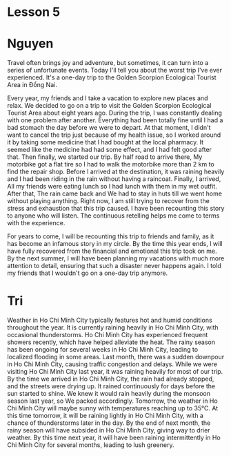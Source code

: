 # Lesson 5
# Nguyen
Travel often brings joy and adventure, but sometimes, it can turn into a series of unfortunate events. Today I'll tell you about the worst trip I've ever experienced. It's a one-day trip to the Golden Scorpion Ecological Tourist Area in Đồng Nai. 

Every year, my friends and I take a vacation to explore new places and relax. We decided to go on a trip to visit the Golden Scorpion Ecological Tourist Area about eight years ago. During the trip, I was constantly dealing with one problem after another. Everything had been totally fine until I had a bad stomach the day before we were to depart. At that moment, I didn't want to cancel the trip just because of my health issue, so I worked around it by taking some medicine that I had bought at the local pharmacy. It seemed like the medicine had had some effect, and I had felt good after that. Then finally, we started our trip. By half road to arrive there, My motorbike got a flat tire so I had to walk the motorbike more than 2 km to find the repair shop. Before I arrived at the destination, it was raining heavily and I had been riding in the rain without having a raincoat. Finally, I arrived, All my friends were eating lunch so I had lunch with them in my wet outfit. After that, The rain came back and We had to stay in huts till we went home without playing anything. Right now, I am still trying to recover from the stress and exhaustion that this trip caused. I have been recounting this story to anyone who will listen. The continuous retelling helps me come to terms with the experience. 

For years to come, I will be recounting this trip to friends and family, as it has become an infamous story in my circle. By the time this year ends, I will have fully recovered from the financial and emotional this trip took on me. By the next summer, I will have been planning my vacations with much more attention to detail, ensuring that such a disaster never happens again. I told my friends that I wouldn't go on a one-day trip anymore.

# Tri

Weather in Ho Chi Minh City typically features hot and humid conditions throughout the year. It is currently raining heavily in Ho Chi Minh City, with occasional thunderstorms. Ho Chi Minh City has experienced frequent showers recently, which have helped alleviate the heat. The rainy season has been ongoing for several weeks in Ho Chi Minh City, leading to localized flooding in some areas.  Last month, there was a sudden downpour in Ho Chi Minh City, causing traffic congestion and delays. While we were visiting Ho Chi Minh City last year, it was raining heavily for most of our trip. By the time we arrived in Ho Chi Minh City, the rain had already stopped, and the streets were drying up. It rained continuously for days before the sun started to shine. We knew it would rain heavily during the monsoon season last year, so We packed accordingly. Tomorrow, the weather in Ho Chi Minh City will maybe sunny with temperatures reaching up to 35°C.  At this time tomorrow, it will be raining lightly in Ho Chi Minh City, with a chance of thunderstorms later in the day. By the end of next month, the rainy season will have subsided in Ho Chi Minh City, giving way to drier weather. By this time next year, it will have been raining intermittently in Ho Chi Minh City for several months, leading to lush greenery.